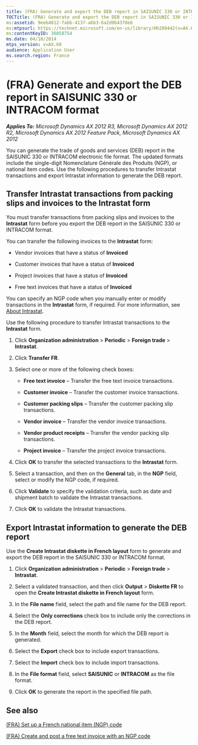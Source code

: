 ```yaml
---
title: (FRA) Generate and export the DEB report in SAISUNIC 330 or INTRACOM format
TOCTitle: (FRA) Generate and export the DEB report in SAISUNIC 330 or INTRACOM format
ms:assetid: 9eeb4812-fabb-4137-a6b3-6a2d0b4378eb
ms:mtpsurl: https://technet.microsoft.com/en-us/library/Hh209442(v=AX.60)
ms:contentKeyID: 36058754
ms.date: 04/18/2014
mtps_version: v=AX.60
audience: Application User
ms.search.region: France
---
```


# (FRA) Generate and export the DEB report in SAISUNIC 330 or INTRACOM format 


_**Applies To:** Microsoft Dynamics AX 2012 R3, Microsoft Dynamics AX 2012 R2, Microsoft Dynamics AX 2012 Feature Pack, Microsoft Dynamics AX 2012_

You can generate the trade of goods and services (DEB) report in the SAISUNIC 330 or INTRACOM electronic file format. The updated formats include the single-digit Nomenclature Générale des Produits (NGP), or national item codes. Use the following procedures to transfer Intrastat transactions and export Intrastat information to generate the DEB report.

## Transfer Intrastat transactions from packing slips and invoices to the Intrastat form

You must transfer transactions from packing slips and invoices to the **Intrastat** form before you export the DEB report in the SAISUNIC 330 or INTRACOM format.

You can transfer the following invoices to the **Intrastat** form:

  - Vendor invoices that have a status of **Invoiced**

  - Customer invoices that have a status of **Invoiced**

  - Project invoices that have a status of **Invoiced**

  - Free text invoices that have a status of **Invoiced**

You can specify an NGP code when you manually enter or modify transactions in the **Intrastat** form, if required. For more information, see [About Intrastat](about-intrastat.md).

Use the following procedure to transfer Intrastat transactions to the **Intrastat** form.

1.  Click **Organization administration** \> **Periodic** \> **Foreign trade** \> **Intrastat**.

2.  Click **Transfer FR**.

3.  Select one or more of the following check boxes:
    
      - **Free text invoice** – Transfer the free text invoice transactions.
    
      - **Customer invoice** – Transfer the customer invoice transactions.
    
      - **Customer packing slips** – Transfer the customer packing slip transactions.
    
      - **Vendor invoice** – Transfer the vendor invoice transactions.
    
      - **Vendor product receipts** – Transfer the vendor packing slip transactions.
    
      - **Project invoice** – Transfer the project invoice transactions.

4.  Click **OK** to transfer the selected transactions to the **Intrastat** form.

5.  Select a transaction, and then on the **General** tab, in the **NGP** field, select or modify the NGP code, if required.

6.  Click **Validate** to specify the validation criteria, such as date and shipment batch to validate the Intrastat transactions.

7.  Click **OK** to validate the Intrastat transactions.

## Export Intrastat information to generate the DEB report

Use the **Create Intrastat diskette in French layout** form to generate and export the DEB report in the SAISUNIC 330 or INTRACOM format.

1.  Click **Organization administration** \> **Periodic** \> **Foreign trade** \> **Intrastat**.

2.  Select a validated transaction, and then click **Output** \> **Diskette FR** to open the **Create Intrastat diskette in French layout** form.

3.  In the **File name** field, select the path and file name for the DEB report.

4.  Select the **Only corrections** check box to include only the corrections in the DEB report.

5.  In the **Month** field, select the month for which the DEB report is generated.

6.  Select the **Export** check box to include export transactions.

7.  Select the **Import** check box to include import transactions.

8.  In the **File format** field, select **SAISUNIC** or **INTRACOM** as the file format.

9.  Click **OK** to generate the report in the specified file path.

## See also

[(FRA) Set up a French national item (NGP) code](fra-set-up-a-french-national-item-ngp-code.md)

[(FRA) Create and post a free text invoice with an NGP code](fra-create-and-post-a-free-text-invoice-with-an-ngp-code.md)

  


